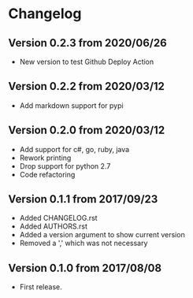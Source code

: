 # Changelog

## Version 0.2.3 from 2020/06/26

- New version to test Github Deploy Action

## Version 0.2.2 from 2020/03/12

- Add markdown support for pypi

## Version 0.2.0 from 2020/03/12

- Add support for c#, go, ruby, java
- Rework printing
- Drop support for python 2.7
- Code refactoring

## Version 0.1.1 from 2017/09/23

- Added CHANGELOG.rst
- Added AUTHORS.rst
- Added a version argument to show current version
- Removed a ',' which was not necessary

## Version 0.1.0 from 2017/08/08

- First release.
